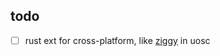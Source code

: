 ## todo
- [ ] rust ext for cross-platform, like [ziggy](https://github.com/tomasklaen/uosc/blob/dc73278d657eec1b7236a4e7ad8466b6fd41f887/src/ziggy/ziggy.go#L6) in uosc